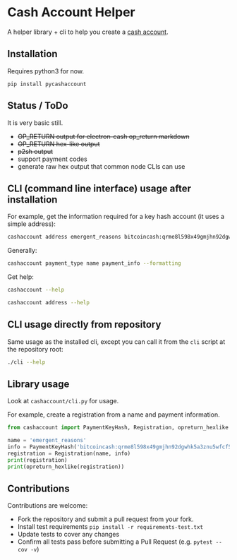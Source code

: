 # Cash Account Helper

A helper library + cli to help you create a [cash account](https://gitlab.com/cash-accounts/specification).


## Installation

Requires python3 for now.

`pip install pycashaccount`


## Status / ToDo

It is very basic still.

- ~~OP_RETURN output for electron-cash op_return markdown~~
- ~~OP_RETURN hex-like output~~
- ~~p2sh output~~
- support payment codes
- generate raw hex output that common node CLIs can use


## CLI (command line interface) usage after installation

For example, get the information required for a key hash account (it uses a simple address):

```bash
cashaccount address emergent_reasons bitcoincash:qrme8l598x49gmjhn92dgwhk5a3znu5wfcf5uf94e9 --opreturn-hex
```

Generally:

```bash
cashaccount payment_type name payment_info --formatting
```

Get help:

```bash
cashaccount --help

cashaccount address --help
```


## CLI usage directly from repository

Same usage as the installed cli, except you can call it from the `cli` script at the repository root:

```bash
./cli --help
```


## Library usage

Look at `cashaccount/cli.py` for usage.

For example, create a registration from a name and payment information.

```python
from cashaccount import PaymentKeyHash, Registration, opreturn_hexlike

name = 'emergent_reasons'
info = PaymentKeyHash('bitcoincash:qrme8l598x49gmjhn92dgwhk5a3znu5wfcf5uf94e9')
registration = Registration(name, info)
print(registration)
print(opreturn_hexlike(registration))
```


## Contributions

Contributions are welcome:

- Fork the repository and submit a pull request from your fork.
- Install test requirements `pip install -r requirements-test.txt`
- Update tests to cover any changes
- Confirm all tests pass before submitting a Pull Request (e.g. `pytest --cov -v`)
